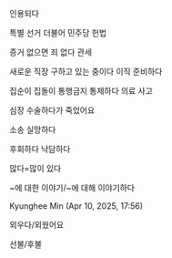 인용되다


특별 선거
더불어 민주당
헌법

증거 없으면 죄 없다
관세

새로운 직장 구하고 있는 중이다
이직 준비하다

집순이 집돌이
통행금지
통제하다
의료 사고

심장 수술하다가 죽었어요

소송
실망하다

후회하다
낙담하다

많다=많이 있다

~에 대한 이야기/~에 대해 이야기하다

Kyunghee Min (Apr 10, 2025, 17:56)

외우다/외웠어요

선불/후불